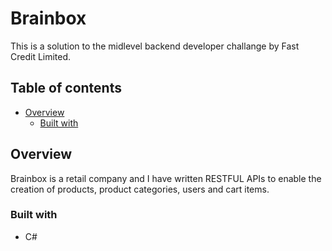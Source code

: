 # Brainbox
This is a solution to the midlevel backend developer challange by Fast Credit Limited.

## Table of contents

- [Overview](#overview)
  - [Built with](#built-with)

## Overview

Brainbox is a retail company and I have written RESTFUL APIs to enable the creation of products, product categories, users and cart items.


### Built with

- C#


